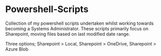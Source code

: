 # Powershell-Scripts

Collection of my powershell scripts undertaken whilst working towards becoming a Systems Administrator. These scripts primarily focus on Sharepoint, moving files based on last modified date range. 

Three options; Sharepoint > Local, Sharepoint > OneDrive, Sharepoint > Azure Blob 
